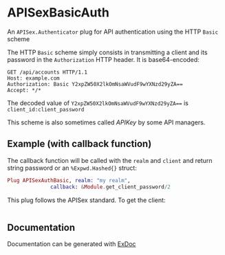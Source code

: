 # APISexBasicAuth

An `APISex.Authenticator` plug for API authentication using the HTTP `Basic` scheme

The HTTP `Basic` scheme simply consists in transmitting a client and its password
in the `Authorization` HTTP header. It is base64-encoded:
```http
GET /api/accounts HTTP/1.1
Host: example.com
Authorization: Basic Y2xpZW50X2lkOmNsaWVudF9wYXNzd29yZA==
Accept: */*
```
The decoded value of `Y2xpZW50X2lkOmNsaWVudF9wYXNzd29yZA==` is `client_id:client_password`

This scheme is also sometimes called *APIKey* by some API managers.

## Example (with callback function)

The callback function will be called with the `realm` and `client` and return string password or an `%Expwd.Hashed{}` struct:

```elixir
Plug APISexAuthBasic, realm: "my realm",
		      callback: &Module.get_client_password/2
```

This plug follows the APISex standard. To get the client:
```elixir

```

## Documentation

Documentation can be generated with [ExDoc](https://github.com/elixir-lang/ex_doc)
